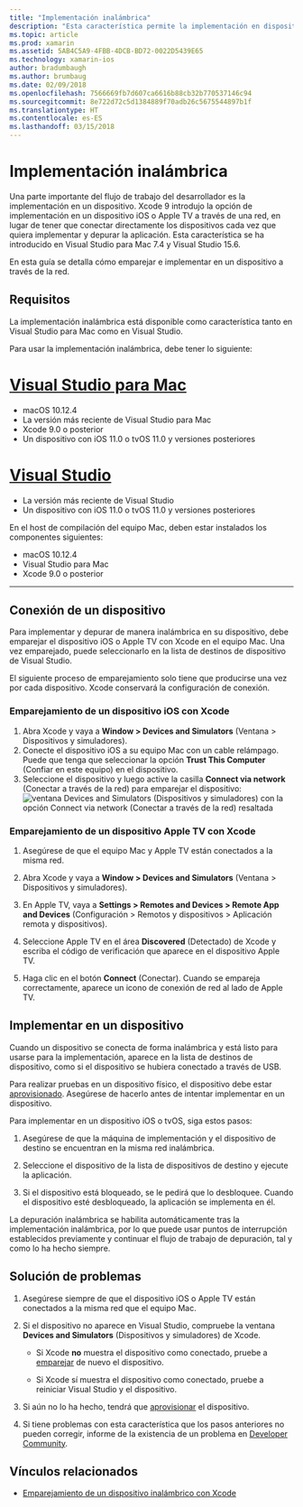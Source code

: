 ```yaml
---
title: "Implementación inalámbrica"
description: "Esta característica permite la implementación en dispositivos iOS o Apple TV a través de una conexión de red."
ms.topic: article
ms.prod: xamarin
ms.assetid: 5AB4C5A9-4FBB-4DCB-BD72-0022D5439E65
ms.technology: xamarin-ios
author: bradumbaugh
ms.author: brumbaug
ms.date: 02/09/2018
ms.openlocfilehash: 7566669fb7d607ca6616b88cb32b770537146c94
ms.sourcegitcommit: 8e722d72c5d1384889f70adb26c5675544897b1f
ms.translationtype: HT
ms.contentlocale: es-ES
ms.lasthandoff: 03/15/2018
---
```

# <a name="wireless-deployment"></a>Implementación inalámbrica

Una parte importante del flujo de trabajo del desarrollador es la implementación en un dispositivo. Xcode 9 introdujo la opción de implementación en un dispositivo iOS o Apple TV a través de una red, en lugar de tener que conectar directamente los dispositivos cada vez que quiera implementar y depurar la aplicación. Esta característica se ha introducido en Visual Studio para Mac 7.4 y Visual Studio 15.6.

En esta guía se detalla cómo emparejar e implementar en un dispositivo a través de la red.

## <a name="requirements"></a>Requisitos

La implementación inalámbrica está disponible como característica tanto en Visual Studio para Mac como en Visual Studio.

Para usar la implementación inalámbrica, debe tener lo siguiente:

# <a name="visual-studio-for-mactabvsmac"></a>[Visual Studio para Mac](#tab/vsmac)

- macOS 10.12.4
- La versión más reciente de Visual Studio para Mac
- Xcode 9.0 o posterior
- Un dispositivo con iOS 11.0 o tvOS 11.0 y versiones posteriores

# <a name="visual-studiotabvswin"></a>[Visual Studio](#tab/vswin)

- La versión más reciente de Visual Studio
- Un dispositivo con iOS 11.0 o tvOS 11.0 y versiones posteriores

En el host de compilación del equipo Mac, deben estar instalados los componentes siguientes:

- macOS 10.12.4
- Visual Studio para Mac
- Xcode 9.0 o posterior

-----

## <a name="connecting-a-device"></a>Conexión de un dispositivo

Para implementar y depurar de manera inalámbrica en su dispositivo, debe emparejar el dispositivo iOS o Apple TV con Xcode en el equipo Mac. Una vez emparejado, puede seleccionarlo en la lista de destinos de dispositivo de Visual Studio. 

El siguiente proceso de emparejamiento solo tiene que producirse una vez por cada dispositivo. Xcode conservará la configuración de conexión.

<a name="pair" />

### <a name="pairing-an-ios-device-with-xcode"></a>Emparejamiento de un dispositivo iOS con Xcode

1. Abra Xcode y vaya a **Window > Devices and Simulators** (Ventana > Dispositivos y simuladores).
2. Conecte el dispositivo iOS a su equipo Mac con un cable relámpago. Puede que tenga que seleccionar la opción **Trust This Computer** (Confiar en este equipo) en el dispositivo.
3. Seleccione el dispositivo y luego active la casilla **Connect via network** (Conectar a través de la red) para emparejar el dispositivo: ![ventana Devices and Simulators (Dispositivos y simuladores) con la opción Connect via network (Conectar a través de la red) resaltada](wireless-deployment-images/image2.png)

### <a name="pairing-an-apple-tv-with-xcode"></a>Emparejamiento de un dispositivo Apple TV con Xcode

1. Asegúrese de que el equipo Mac y Apple TV están conectados a la misma red.

2. Abra Xcode y vaya a **Window > Devices and Simulators** (Ventana > Dispositivos y simuladores).

3. En Apple TV, vaya a **Settings > Remotes and Devices > Remote App and Devices** (Configuración > Remotos y dispositivos > Aplicación remota y dispositivos).

4. Seleccione Apple TV en el área **Discovered** (Detectado) de Xcode y escriba el código de verificación que aparece en el dispositivo Apple TV.

5. Haga clic en el botón **Connect** (Conectar). Cuando se empareja correctamente, aparece un icono de conexión de red al lado de Apple TV.

## <a name="deploy-to-a-device"></a>Implementar en un dispositivo

Cuando un dispositivo se conecta de forma inalámbrica y está listo para usarse para la implementación, aparece en la lista de destinos de dispositivo, como si el dispositivo se hubiera conectado a través de USB.

Para realizar pruebas en un dispositivo físico, el dispositivo debe estar [aprovisionado](~/ios/get-started/installation/device-provisioning/index.md). Asegúrese de hacerlo antes de intentar implementar en un dispositivo. 

Para implementar en un dispositivo iOS o tvOS, siga estos pasos:

1. Asegúrese de que la máquina de implementación y el dispositivo de destino se encuentran en la misma red inalámbrica. 

2. Seleccione el dispositivo de la lista de dispositivos de destino y ejecute la aplicación.

2. Si el dispositivo está bloqueado, se le pedirá que lo desbloquee. Cuando el dispositivo esté desbloqueado, la aplicación se implementa en él.

La depuración inalámbrica se habilita automáticamente tras la implementación inalámbrica, por lo que puede usar puntos de interrupción establecidos previamente y continuar el flujo de trabajo de depuración, tal y como lo ha hecho siempre.

## <a name="troubleshooting"></a>Solución de problemas

1. Asegúrese siempre de que el dispositivo iOS o Apple TV están conectados a la misma red que el equipo Mac.

2. Si el dispositivo no aparece en Visual Studio, compruebe la ventana **Devices and Simulators** (Dispositivos y simuladores) de Xcode. 

    * Si Xcode **no** muestra el dispositivo como conectado, pruebe a [emparejar](#pair) de nuevo el dispositivo.

    * Si Xcode sí muestra el dispositivo como conectado, pruebe a reiniciar Visual Studio y el dispositivo.

3. Si aún no lo ha hecho, tendrá que [aprovisionar](~/ios/get-started/installation/device-provisioning/index.md) el dispositivo.

4. Si tiene problemas con esta característica que los pasos anteriores no pueden corregir, informe de la existencia de un problema en [Developer Community](https://developercommunity.visualstudio.com/spaces/41/index.html).

## <a name="related-links"></a>Vínculos relacionados

- [Emparejamiento de un dispositivo inalámbrico con Xcode](https://help.apple.com/xcode/mac/9.0/index.html?localePath=en.lproj#/devbc48d1bad)
